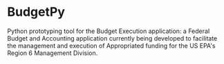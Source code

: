 # BudgetPy
Python prototyping tool for the Budget Execution application: a Federal Budget and Accounting application currently being developed to facilitate the management and execution of Appropriated funding for the US EPA's Region 6 Management Division.
